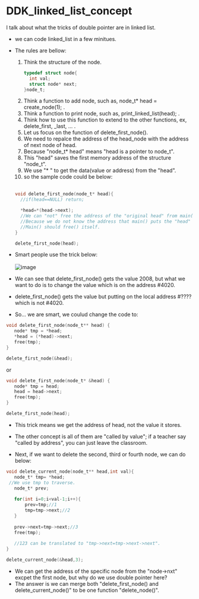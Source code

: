 # DDK_linked_list_concept
I talk about what the tricks of double pointer are in linked list.

* we can code linked_list in a few minitues.
* The rules are bellow:
  1. Think the structure of the node.
      ```C
      typedef struct node{
        int val;
        struct node* next;
      }node_t;
      ```
  2. Think a function to add node, such as, node_t* head = create_node(1); .
  3. Think a function to print node, such as, print_linked_list(head); .
  4. Think how to use this function to extend to the other functions, ex, delete_first, \_last, ... .
  5. Let us focus on the function of delete_first_node().
  6. We need to repalce the address of the head_node with the address of next node of head.  
  7. Because "node_t* head" means "head is a pointer to node_t".
  8. This "head" saves the first memory address of the structure "node_t". 
  9. We use "* " to get the data(value or address) from the "head".
  10. so the sample code could be below: 
  <br></br>
     ```C
     void delete_first_node(node_t* head){
       //if(head==NULL) return;

       *head=*(head->next);
       //We can "not" free the address of the "original head" from main(). 
       //Because we do not know the address that main() puts the "head" on.
       //Main() should free() itself.
     }

     delete_first_node(head);
    ```
* Smart people use the trick below:<br>  
![image](https://user-images.githubusercontent.com/67073582/123205707-f86a0480-d4ec-11eb-8286-1bb575cbf1ca.png) <br>

* We can see that delete_first_node() gets the value 2008, but what we want to do is to change the value which is on the address #4020.
* delete_first_node() gets the value but putting on the local address #???? which is not #4020. 

* So... we are smart, we coulud change the code to:
 ```C
 void delete_first_node(node_t** head) {
    node* tmp = *head;
    *head = (*head)->next; 
    free(tmp); 
}

delete_first_node(&head);
```
or
 ```C
 void delete_first_node(node_t* &head) {
    node* tmp = head;
    head = head->next;   
    free(tmp); 
}

delete_first_node(head);
```
* This trick means we get the address of head, not the value it stores.
* The other concept is all of them are "called by value"; if a teacher say "called by address", you can just leave the classroom.<br>

* Next, if we want to delete the second, third or fourth node, we can do below:
 ```C
void delete_current_node(node_t** head,int val){
	node_t* tmp= *head;
  //We use tmp to traverse.
	node_t* prev;
	
	for(int i=0;i<val-1;i++){
		prev=tmp;//1
		tmp=tmp->next;//2
	}
	
	prev->next=tmp->next;//3
	free(tmp);
	
	//123 can be translated to "tmp->next=tmp->next->next".
}

delete_current_node(&head,3);
```
* We can get the address of the specific node from the "node->nxt" excpet the first node, but why do we use double pointer here?
* The answer is we can merge both "delete_first_node() and delete_current_node()" to be one function "delete_node()".
  


